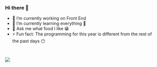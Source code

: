 ### Hi there 👋




- 🔭 I’m currently working on Front End
- 🌱 I’m currently learning everything 🤣
- 💬 Ask me what food I like 😁
- ⚡ Fun fact: The programming for this year is different from the rest of the past days 😶
<br>

![](https://github-readme-stats.vercel.app/api?username=M7MMAD-OMAR&&show_icons=true&title_color=ffffff&icon_color=bb2acf&text_color=daf7dc&bg_color=151515)
